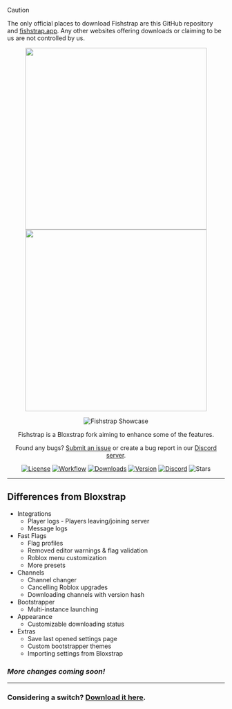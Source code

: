 > [!CAUTION]
> The only official places to download Fishstrap are this GitHub repository and [fishstrap.app](https://www.fishstrap.app). Any other websites offering downloads or claiming to be us are not controlled by us.

<p align="center">
    <img src="https://github.com/returnrqt/fishstrap/raw/main/Images/Bloxstrap-full-dark.png#gh-dark-mode-only" width="420">
    <img src="https://github.com/returnrqt/fishstrap/raw/main/Images/Bloxstrap-full-light.png#gh-light-mode-only" width="420">
</p>

<div align="center">

![Fishstrap Showcase](https://www.fishstrap.app/img/Showcase.png)

Fishstrap is a Bloxstrap fork aiming to enhance some of the features.

Found any bugs? [Submit an issue](https://github.com/returnrqt/fishstrap/issues/new/choose) or create a bug report in our [Discord server](https://discord.gg/SRs5zb9BJd).

[![License][badge-repo-license]][repo-license]
[![Workflow][badge-repo-workflow]][repo-actions]
[![Downloads][badge-repo-downloads]][repo-releases]
[![Version][badge-repo-latest]][repo-latest]
[![Discord][badge-discord]][discord-invite]
![Stars][badge-repo-stars]

</div>

---

## Differences from Bloxstrap

- Integrations
  - Player logs - Players leaving/joining server
  - Message logs
- Fast Flags
  - Flag profiles
  - Removed editor warnings & flag validation
  - Roblox menu customization
  - More presets
- Channels
  - Channel changer
  - Cancelling Roblox upgrades
  - Downloading channels with version hash
- Bootstrapper
  - Multi-instance launching
- Appearance
  - Customizable downloading status
- Extras
  - Save last opened settings page
  - Custom bootstrapper themes
  - Importing settings from Bloxstrap

### *More changes coming soon!*

---

### Considering a switch? [Download it here][repo-latest].


[badge-repo-license]:    https://img.shields.io/github/license/returnrqt/fishstrap?style=flat-square
[badge-repo-workflow]:   https://img.shields.io/github/actions/workflow/status/returnrqt/fishstrap/ci-release.yml?branch=main&style=flat-square&label=builds
[badge-repo-downloads]:  https://img.shields.io/github/downloads/returnrqt/fishstrap/latest/total?style=flat-square&color=981bfe
[badge-repo-latest]:     https://img.shields.io/github/v/release/returnrqt/fishstrap?style=flat-square&color=7a39fb
[badge-repo-stars]:      https://img.shields.io/github/stars/returnrqt/fishstrap?style=flat-square&color=dd9900

[badge-discord]: https://img.shields.io/discord/1299397064165429360?style=flat-square&logo=discord&logoColor=white&logoSize=auto&label=discord&color=4d3dff

[repo-license]:  https://github.com/returnrqt/fishstrap/blob/main/LICENSE
[repo-actions]:  https://github.com/returnrqt/fishstrap/actions
[repo-releases]: https://github.com/returnrqt/fishstrap/releases
[repo-latest]:   https://github.com/returnrqt/fishstrap/releases/latest

[discord-invite]:  https://discord.gg/SRs5zb9BJd
